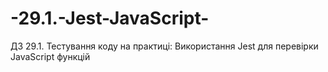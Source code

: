 # -29.1.-Jest-JavaScript-
ДЗ 29.1. Тестування коду на практиці: Використання Jest для перевірки JavaScript функцій
